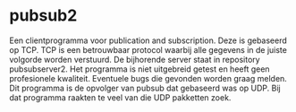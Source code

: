 # pubsub2
Een clientprogramma voor publication and subscription. Deze is gebaseerd op TCP. TCP is een betrouwbaar protocol waarbij alle gegevens in de juiste volgorde worden verstuurd.
De bijhorende server staat in repository pubsubserver2.
Het programma is niet uitgebreid getest en heeft geen profesionele kwaliteit. 
Eventuele bugs die gevonden worden graag melden. 
Dit programma is de opvolger van pubsub dat gebaseerd was op UDP. Bij dat programma raakten te veel van die UDP pakketten zoek. 
